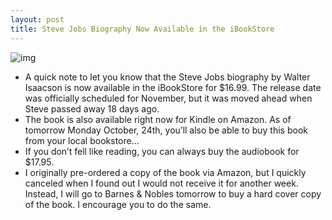 ```yaml
---
layout: post
title: Steve Jobs Biography Now Available in the iBookStore
---
```

![img](http://media.idownloadblog.com/wp-content/uploads/2011/10/Steve-Jobs-Biography.png)
* A quick note to let you know that the Steve Jobs biography by Walter Isaacson is now available in the iBookStore for $16.99. The release date was officially scheduled for November, but it was moved ahead when Steve passed away 18 days ago.
* The book is also available right now for Kindle on Amazon. As of tomorrow Monday October, 24th, you’ll also be able to buy this book from your local bookstore…
* If you don’t fell like reading, you can always buy the audiobook for $17.95.
* I originally pre-ordered a copy of the book via Amazon, but I quickly canceled when I found out I would not receive it for another week. Instead, I will go to Barnes & Nobles tomorrow to buy a hard cover copy of the book. I encourage you to do the same.

